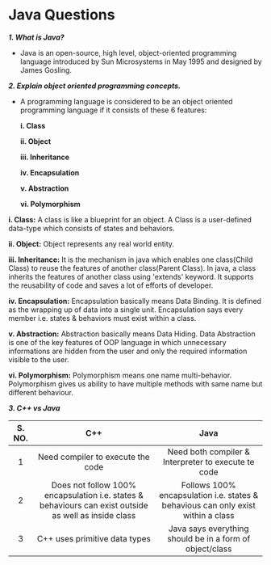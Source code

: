 # Java Questions #

***1. What is Java?***
* Java is an open-source, high level, object-oriented programming language introduced by Sun Microsystems in May 1995 and designed by James Gosling.

***2. Explain object oriented programming concepts.***
* A programming language is considered to be an object oriented programming language if it consists of these 6 features:

  **i. Class**
  
  **ii. Object**
  
  **iii. Inheritance**
  
  **iv. Encapsulation**
  
  **v. Abstraction**
  
  **vi. Polymorphism**
  
  
**i. Class:** A class is like a blueprint for an object. A Class is a user-defined data-type which consists of states and behaviors.

**ii. Object:** Object represents any real world entity.

**iii. Inheritance:** It is the mechanism in java which enables one class(Child Class) to reuse the features of another class(Parent Class). In java, a class inherits the features of another class using 'extends' keyword. It supports the reusability of code and saves a lot of efforts of developer.

**iv. Encapsulation:** Encapsulation basically means Data Binding. It is defined as the wrapping up of data into a single unit. Encapsulation says every member i.e. states & behaviors must exist within a class.

**v. Abstraction:** Abstraction basically means Data Hiding. Data Abstraction is one of the key features of OOP language in which unnecessary informations are hidden from the user and only the required information visible to the user.

**vi. Polymorphism:** Polymorphism means one name multi-behavior. Polymorphism gives us ability to have multiple methods with same name but different behaviour.


***3. C++ vs Java***

|S. NO.|   C++   |   Java|
|:---:|:---: | :---:|
|1| Need compiler to execute the code  | Need both compiler & Interpreter to execute te code |
|2| Does not follow 100% encapsulation i.e. states & behaviours can exist outside as well as inside class | Follows 100% encapsulation i.e. states & behavious can only exist within a class |
|3| C++ uses primitive data types | Java says everything should be in a form of object/class |

